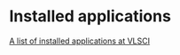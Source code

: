 # Installed applications

[A list of installed applications at VLSCI](https://www.vlsci.org.au/documentation/software-applications)
